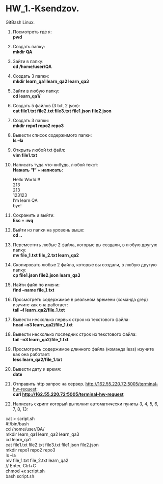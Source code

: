 # HW_1.-Ksendzov.
GitBash Linux.

1. Посмотреть где я:  
**pwd**
1. Создать папку:  
**mkdir QA**
1. Зайти в папку:  
**cd /home/user/QA**
1. Создать 3 папки:  
**mkdir learn_qa1 learn_qa2 learn_qa3**
1. Зайти в любую папку:  
**cd learn_qa1/**
1. Создать 5 файлов (3 txt, 2 json):  
**cat file1.txt file2.txt file3.txt file1.json file2.json**
1. Создать 3 папки:  
**mkdir repo1 repo2 repo3**
1. Вывести список содержимого папки:  
**ls –la**
1. Открыть любой txt файл:  
**vim file1.txt**
1. Написать туда что-нибудь, любой текст:  
**Нажать “I” + написать:**

   Hello World!!!  
   213  
   213  
   123123  
   I’m learn QA  
   bye!
1. Сохранить и выйти:  
**Esc + :wq**
1. Выйти из папки на уровень выше:  
**cd ..**
1. Переместить любые 2 файла, которые вы создали, в любую другую папку:  
**mv file_1.txt file_2.txt learn_qa2**
1. Скопировать любые 2 файла, которые вы создали, в любую другую папку:  
**cp file1.json file2.json learn_qa3**
1. Найти файл по имени:  
**find –name file_1.txt**
1. Просмотреть содержимое в реальном времени (команда grep) изучите как она работает:  
**tail –f learn_qa2/file_1.txt**
1. Вывести несколько первых строк из текстового файла:  
**head –n3 learn_qa2/file_1.txt**
1. Вывести несколько последних строк из текстового файла:  
**tail –n3 learn_qa2/file_1.txt**
1. Просмотреть содержимое длинного файла (команда less) изучите как она работает:  
**less learn_qa2/file_1.txt**
1. Вывести дату и время:  
**date**


1. Отправить http запрос на сервер. http://162.55.220.72:5005/terminal-hw-request:  
**curl http://162.55.220.72:5005/terminal-hw-request**
1. Написать скрипт который выполнит автоматически пункты 3, 4, 5, 6, 7, 8, 13:  
  
cat > script.sh  
#!/bin/bash  
cd /home/user/QA/  
mkdir learn_qa1 learn_qa2 learn_qa3  
cd learn_qa1  
cat file1.txt file2.txt file3.txt file1.json file2.json  
mkdir repo1 repo2 repo3  
ls –la  
mv file_1.txt file_2.txt learn_qa2  
// Enter, Ctrl+C  
chmod +x script.sh  
bash script.sh  
